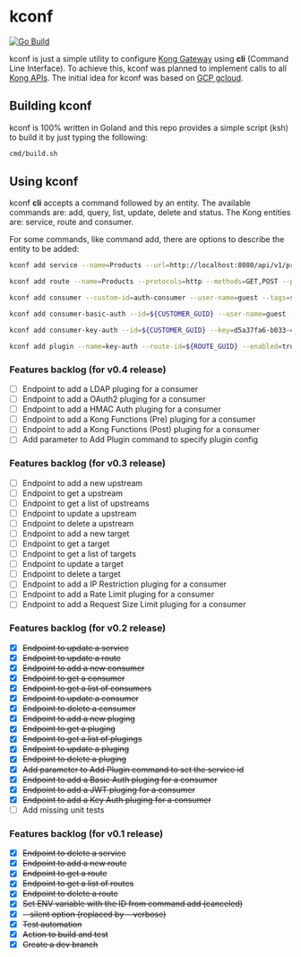 # kconf

[![Go Build](https://github.com/aldebap/kconf/actions/workflows/go.yml/badge.svg)](https://github.com/aldebap/kconf/actions/workflows/go.yml)

kconf is just a simple utility to configure [Kong Gateway](https://konghq.com/products/kong-gateway) using **cli** (Command Line Interface).
To achieve this, kconf was planned to implement calls to all [Kong APIs](https://docs.konghq.com/gateway/api/admin-oss/latest/).
The initial idea for kconf was based on [GCP gcloud](https://cloud.google.com/sdk/gcloud/).

## Building kconf

kconf is 100% written in Goland and this repo provides a simple script (ksh) to build it by just typing the following:

```sh
cmd/build.sh
```

## Using kconf

kconf **cli** accepts a command followed by an entity.
The available commands are: add, query, list, update, delete and status.
The Kong entities are: service, route and consumer.

For some commands, like command add, there are options to describe the entity to be added:

```sh
kconf add service --name=Products --url=http://localhost:8080/api/v1/products
```

```sh
kconf add route --name=Products --protocols=http --methods=GET,POST --paths=/api/v1/products --service-id=${SERVICE_GUID}
```

```sh
kconf add consumer --custom-id=auth-consumer --user-name=guest --tags=silver-tier
```

```sh
kconf add consumer-basic-auth --id=${CUSTOMER_GUID} --user-name=guest --password=1234"
```

```sh
kconf add consumer-key-auth --id=${CUSTOMER_GUID} --key=d5a37fa6-b033-4107-a29f-ebf51b443968 --ttl=0"
```

```sh
kconf add plugin --name=key-auth --route-id=${ROUTE_GUID} --enabled=true
```

### Features backlog (for v0.4 release)

- [ ] Endpoint to add a LDAP pluging for a consumer
- [ ] Endpoint to add a OAuth2 pluging for a consumer
- [ ] Endpoint to add a HMAC Auth pluging for a consumer
- [ ] Endpoint to add a Kong Functions (Pre) pluging for a consumer
- [ ] Endpoint to add a Kong Functions (Post) pluging for a consumer
- [ ] Add parameter to Add Plugin command to specify plugin config

### Features backlog (for v0.3 release)

- [ ] Endpoint to add a new upstream
- [ ] Endpoint to get a upstream
- [ ] Endpoint to get a list of upstreams
- [ ] Endpoint to update a upstream
- [ ] Endpoint to delete a upstream
- [ ] Endpoint to add a new target
- [ ] Endpoint to get a target
- [ ] Endpoint to get a list of targets
- [ ] Endpoint to update a target
- [ ] Endpoint to delete a target
- [ ] Endpoint to add a IP Restriction pluging for a consumer
- [ ] Endpoint to add a Rate Limit pluging for a consumer
- [ ] Endpoint to add a Request Size Limit pluging for a consumer

### Features backlog (for v0.2 release)

- [X] ~~Endpoint to update a service~~
- [X] ~~Endpoint to update a route~~
- [X] ~~Endpoint to add a new consumer~~
- [X] ~~Endpoint to get a consumer~~
- [X] ~~Endpoint to get a list of consumers~~
- [X] ~~Endpoint to update a consumer~~
- [X] ~~Endpoint to delete a consumer~~
- [X] ~~Endpoint to add a new pluging~~
- [X] ~~Endpoint to get a pluging~~
- [X] ~~Endpoint to get a list of plugings~~
- [X] ~~Endpoint to update a pluging~~
- [X] ~~Endpoint to delete a pluging~~
- [X] ~~Add parameter to Add Plugin command to set the service id~~
- [X] ~~Endpoint to add a Basic Auth pluging for a consumer~~
- [X] ~~Endpoint to add a JWT pluging for a consumer~~
- [X] ~~Endpoint to add a Key Auth pluging for a consumer~~
- [ ] Add missing unit tests

### Features backlog (for v0.1 release)

- [X] ~~Endpoint to delete a service~~
- [X] ~~Endpoint to add a new route~~
- [X] ~~Endpoint to get a route~~
- [X] ~~Endpoint to get a list of routes~~
- [X] ~~Endpoint to delete a route~~
- [X] ~~Set ENV variable with the ID from command add (canceled)~~
- [X] ~~--silent option (replaced by --verbose)~~
- [X] ~~Test automation~~
- [X] ~~Action to build and test~~
- [X] ~~Create a dev branch~~
